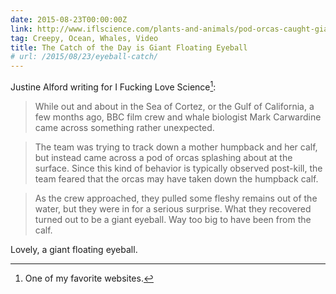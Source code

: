 ```yaml
---
date: 2015-08-23T00:00:00Z
link: http://www.iflscience.com/plants-and-animals/pod-orcas-caught-giant-eyeball
tag: Creepy, Ocean, Whales, Video
title: The Catch of the Day is Giant Floating Eyeball
# url: /2015/08/23/eyeball-catch/
---
```


Justine Alford writing for I Fucking Love Science[^1]:

> While out and about in the Sea of Cortez, or the Gulf of California, a few months ago, BBC film crew and whale biologist Mark Carwardine came across something rather unexpected.

>The team was trying to track down a mother humpback and her calf, but instead came across a pod of orcas splashing about at the surface. Since this kind of behavior is typically observed post-kill, the team feared that the orcas may have taken down the humpback calf.

>As the crew approached, they pulled some fleshy remains out of the water, but they were in for a serious surprise. What they recovered turned out to be a giant eyeball. Way too big to have been from the calf.

Lovely, a giant floating eyeball. 

[^1]: One of my favorite websites.

